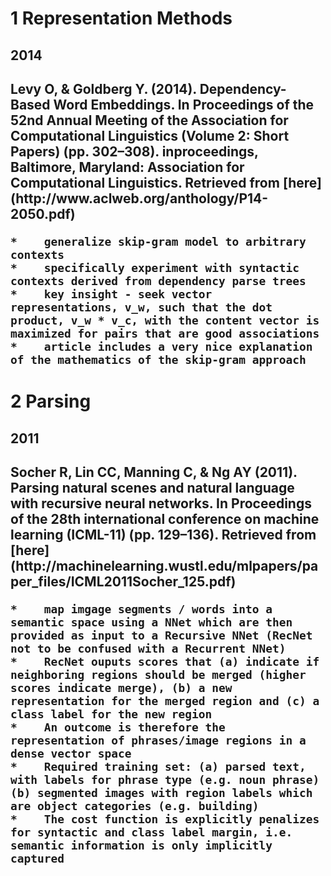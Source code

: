 # 1 Representation Methods

## 2014 

<h2 id="Levy2014"/> Levy O, & Goldberg Y. (2014). Dependency-Based Word Embeddings. In Proceedings of the 52nd Annual Meeting of the Association for Computational Linguistics (Volume 2: Short Papers) (pp. 302–308). inproceedings, Baltimore, Maryland: Association for Computational Linguistics. Retrieved from [here](http://www.aclweb.org/anthology/P14-2050.pdf)

    *    generalize skip-gram model to arbitrary contexts
    *    specifically experiment with syntactic contexts derived from dependency parse trees
    *    key insight - seek vector representations, v_w, such that the dot product, v_w * v_c, with the content vector is maximized for pairs that are good associations
    *    article includes a very nice explanation of the mathematics of the skip-gram approach

# 2 Parsing

## 2011
<h2 id="Socher2011"> Socher R, Lin CC, Manning C, & Ng AY (2011). Parsing natural scenes and natural language with recursive neural networks. In Proceedings of the 28th international conference on machine learning (ICML-11) (pp. 129–136). Retrieved from [here](http://machinelearning.wustl.edu/mlpapers/paper_files/ICML2011Socher_125.pdf)

    *    map imgage segments / words into a semantic space using a NNet which are then provided as input to a Recursive NNet (RecNet not to be confused with a Recurrent NNet)
    *    RecNet ouputs scores that (a) indicate if neighboring regions should be merged (higher scores indicate merge), (b) a new representation for the merged region and (c) a class label for the new region
    *    An outcome is therefore the representation of phrases/image regions in a dense vector space
    *    Required training set: (a) parsed text, with labels for phrase type (e.g. noun phrase) (b) segmented images with region labels which are object categories (e.g. building)
    *    The cost function is explicitly penalizes for syntactic and class label margin, i.e. semantic information is only implicitly captured
